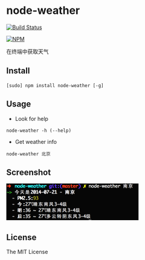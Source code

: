 # node-weather

[![Build Status](https://travis-ci.org/SFantasy/node-weather.svg)](https://travis-ci.org/SFantasy/node-weather)

[![NPM](https://nodei.co/npm/node-weather.png)](https://nodei.co/npm/node-weather/)

在终端中获取天气

## Install

```
[sudo] npm install node-weather [-g]
```

## Usage

- Look for help

```
node-weather -h (--help)
```

- Get weather info

```
node-weather 北京
```

## Screenshot

![screenshot](node-weather.png)

## License

The MIT License
